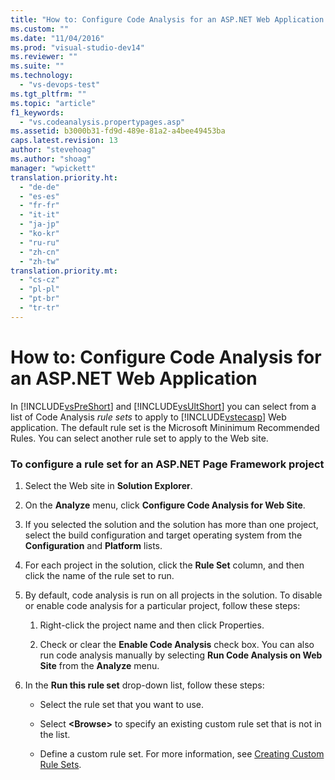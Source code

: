 ```yaml
---
title: "How to: Configure Code Analysis for an ASP.NET Web Application | Microsoft Docs"
ms.custom: ""
ms.date: "11/04/2016"
ms.prod: "visual-studio-dev14"
ms.reviewer: ""
ms.suite: ""
ms.technology: 
  - "vs-devops-test"
ms.tgt_pltfrm: ""
ms.topic: "article"
f1_keywords: 
  - "vs.codeanalysis.propertypages.asp"
ms.assetid: b3000b31-fd9d-489e-81a2-a4bee49453ba
caps.latest.revision: 13
author: "stevehoag"
ms.author: "shoag"
manager: "wpickett"
translation.priority.ht: 
  - "de-de"
  - "es-es"
  - "fr-fr"
  - "it-it"
  - "ja-jp"
  - "ko-kr"
  - "ru-ru"
  - "zh-cn"
  - "zh-tw"
translation.priority.mt: 
  - "cs-cz"
  - "pl-pl"
  - "pt-br"
  - "tr-tr"
---
```

# How to: Configure Code Analysis for an ASP.NET Web Application
In [!INCLUDE[vsPreShort](../code-quality/includes/vspreshort_md.md)] and [!INCLUDE[vsUltShort](../code-quality/includes/vsultshort_md.md)] you can select from a list of Code Analysis *rule sets* to apply to [!INCLUDE[vstecasp](../code-quality/includes/vstecasp_md.md)] Web application. The default rule set is the Microsoft Mininimum Recommended Rules. You can select another rule set to apply to the Web site.  
  
### To configure a rule set for an ASP.NET Page Framework project  
  
1.  Select the Web site in **Solution Explorer**.  
  
2.  On the **Analyze** menu, click **Configure Code Analysis for Web Site**.  
  
3.  If you selected the solution and the solution has more than one project, select the build configuration and target operating system from the **Configuration** and **Platform** lists.  
  
4.  For each project in the solution, click the **Rule Set** column, and then click the name of the rule set to run.  
  
5.  By default, code analysis is run on all projects in the solution. To disable or enable code analysis for a particular project, follow these steps:  
  
    1.  Right-click the project name and then click Properties.  
  
    2.  Check or clear the **Enable Code Analysis** check box. You can also run code analysis manually by selecting **Run Code Analysis on Web Site** from the **Analyze** menu.  
  
6.  In the **Run this rule set** drop-down list, follow these steps:  
  
    -   Select the rule set that you want to use.  
  
    -   Select **\<Browse>** to specify an existing custom rule set that is not in the list.  
  
    -   Define a custom rule set. For more information, see [Creating Custom Rule Sets](../code-quality/creating-custom-code-analysis-rule-sets.md).